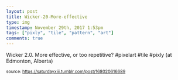 ```yaml
---
layout: post
title: Wicker-20-More-effective
type: img
timestamp: November 29th, 2017 1:53pm
tags: ["pixly", "tile", "pattern", "art"]
comments: true
---
```

<a href="https://www.instagram.com/p/BcF9-QoHWO3/ "></a>

Wicker 2.0. More effective, or too repetitive? #pixelart #tile #pixly  (at Edmonton, Alberta)
 
  
<small>source: https://saturdayxiii.tumblr.com/post/168020616689</small>